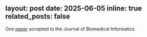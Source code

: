 layout: post
date: 2025-06-05
inline: true
related_posts: false
---

One [paper](https://www.sciencedirect.com/science/article/abs/pii/S1532046425000875) accepted to the Journal of Biomedical Informatics.